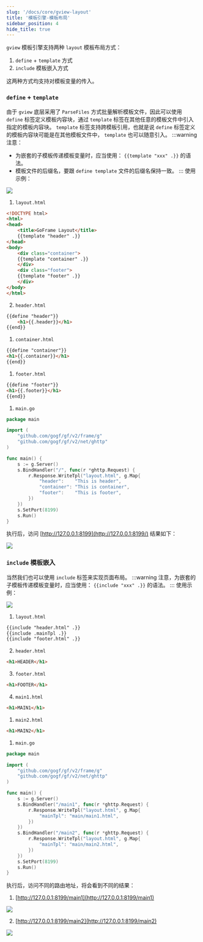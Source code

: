 ```yaml
---
slug: '/docs/core/gview-layout'
title: '模板引擎-模板布局'
sidebar_position: 4
hide_title: true
---
```


`gview` 模板引擎支持两种 `layout` 模板布局方式：

1. `define` + `template` 方式
2. `include` 模板嵌入方式

这两种方式均支持对模板变量的传入。

### `define` + `template`

由于 `gview` 底层采用了 `ParseFiles` 方式批量解析模板文件，因此可以使用 `define` 标签定义模板内容块，通过 `template` 标签在其他任意的模板文件中引入指定的模板内容块。 `template` 标签支持跨模板引用，也就是说 `define` 标签定义的模板内容块可能是在其他模板文件中， `template` 也可以随意引入。
:::warning
注意：
- 为嵌套的子模板传递模板变量时，应当使用： `{{template "xxx" .}}` 的语法。
- 模板文件的后缀名，要跟 `define template` 文件的后缀名保持一致。
:::
使用示例：

![](/markdown/5c50dcf4b78634b414c3857035097292.png)

1. `layout.html`
```html
<!DOCTYPE html>
<html>
<head>
    <title>GoFrame Layout</title>
    {{template "header" .}}
</head>
<body>
    <div class="container">
    {{template "container" .}}
    </div>
    <div class="footer">
    {{template "footer" .}}
    </div>
</body>
</html>
```

2. `header.html`
```html
{{define "header"}}
    <h1>{{.header}}</h1>
{{end}}
```

1. `container.html`
```html
{{define "container"}}
<h1>{{.container}}</h1>
{{end}}
```

1. `footer.html`
```html
{{define "footer"}}
<h1>{{.footer}}</h1>
{{end}}
```

1. `main.go`
```go
package main

import (
    "github.com/gogf/gf/v2/frame/g"
    "github.com/gogf/gf/v2/net/ghttp"
)

func main() {
    s := g.Server()
    s.BindHandler("/", func(r *ghttp.Request) {
        r.Response.WriteTpl("layout.html", g.Map{
            "header":    "This is header",
            "container": "This is container",
            "footer":    "This is footer",
        })
    })
    s.SetPort(8199)
    s.Run()
}
```

执行后，访问 [http://127.0.0.1:8199](http://127.0.0.1:8199/) 结果如下：

![](/markdown/8826a2512ed91b4c9e7b77eabad4ae2c.png)

### `include` 模板嵌入

当然我们也可以使用 `include` 标签来实现页面布局。
:::warning
注意，为嵌套的子模板传递模板变量时，应当使用： `{{include "xxx" .}}` 的语法。
:::
使用示例：

![](/markdown/21b9ad277927db37879d5513766557c2.png)

1. `layout.html`
```html
{{include "header.html" .}}
{{include .mainTpl .}}
{{include "footer.html" .}}
```

2. `header.html`
```html
<h1>HEADER</h1>
```

3. `footer.html`
```html
<h1>FOOTER</h1>
```

4. `main1.html`
```html
<h1>MAIN1</h1>
```

1. `main2.html`
```html
<h1>MAIN2</h1>
```

1. `main.go`
```go
package main

import (
    "github.com/gogf/gf/v2/frame/g"
    "github.com/gogf/gf/v2/net/ghttp"
)

func main() {
    s := g.Server()
    s.BindHandler("/main1", func(r *ghttp.Request) {
        r.Response.WriteTpl("layout.html", g.Map{
            "mainTpl": "main/main1.html",
        })
    })
    s.BindHandler("/main2", func(r *ghttp.Request) {
        r.Response.WriteTpl("layout.html", g.Map{
            "mainTpl": "main/main2.html",
        })
    })
    s.SetPort(8199)
    s.Run()
}
```


执行后，访问不同的路由地址，将会看到不同的结果：

1. [http://127.0.0.1:8199/main1](http://127.0.0.1:8199/main1)

![](/markdown/88d87dc79a4aa226d1c20312c3aeaff0.png)

2. [http://127.0.0.1:8199/main2](http://127.0.0.1:8199/main2)

![](/markdown/8db789d456e0422ca3796242b89b8b44.png)